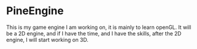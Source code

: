 # PineEngine
This is my game engine I am working on, it is mainly to learn openGL.
It will be a 2D engine, and if I have the time, and I have the skills, after the 2D engine, I will start working on 3D.
